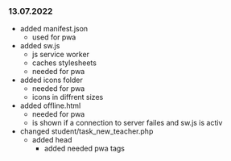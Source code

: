 ### 13.07.2022
- added manifest.json
    - used for pwa 
- added sw.js
    - js service worker
    - caches stylesheets
    - needed for pwa
- added icons folder
    - needed for pwa
    - icons in diffrent sizes
- added offline.html
    - needed for pwa
    - is shown if a connection to server failes and sw.js is activ
- changed student/task_new_teacher.php
    - added head
        - added needed pwa tags